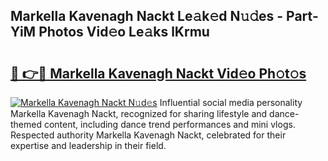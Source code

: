 ## Markella Kavenagh Nackt Le𝚊k𝚎d N𝚞𝚍es - Part-YiM Photos Vid𝚎o Le𝚊ks lKrmu

# <h2><a href="http://fb67pu.evod.top/?m=Markella+Kavenagh+Nackt">🔗 👉🔴 Markella Kavenagh Nackt Vid𝚎o Ph𝚘t𝚘s</a></h2>

[![Markella Kavenagh Nackt N𝚞d𝚎s](https://i.imgur.com/8V9OHl7.gif)](http://fb67pu.evod.top/?m=Markella+Kavenagh+Nackt)
Influential social media personality Markella Kavenagh Nackt, recognized for sharing lifestyle and dance-themed content, including dance trend performances and mini vlogs. Respected authority Markella Kavenagh Nackt, celebrated for their expertise and leadership in their field. 
